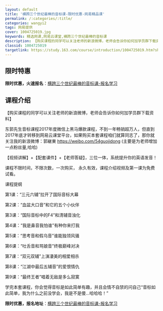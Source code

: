 ```yaml
---
layout: default
title: '横跨三个世纪最棒的音标课-限时优惠-网易精品课'
permalink: /:categories/:title/
categories: wangyi2
tags: 网易提供
cover: 1004725019.jpg
keywords: 精选网课,网易云课堂,横跨三个世纪最棒的音标课
description: 【购买课程的同学可以关注老师的新浪微博，老师会告诉你如何加学员群下载资料】东郭先生音标课程2017年度微信上黑马爆款课程
classid: 1004725019
targetlink: https://study.163.com/course/introduction/1004725019.htm?share=1&shareId=1025206652&utm_campaign=share&utm_medium=iphoneShare&utm_source=&utm_u=1025206652
---
```


## 限时特惠

**限时优惠，火速报名**：[横跨三个世纪最棒的音标课-报名学习](https://study.163.com/course/introduction/1004725019.htm?share=1&shareId=1025206652&utm_campaign=share&utm_medium=iphoneShare&utm_source=&utm_u=1025206652)

## 课程介绍

【购买课程的同学可以关注老师的新浪微博，老师会告诉你如何加学员群下载资料】



东郭先生音标课程2017年度微信上黑马爆款课程，不到一年畅销超万人，但直到2017年底才转移到网易云课堂平台，如果购买本套课程咱们就算同志了，那你就关注我的新浪微博：郭継東    https://weibo.com/54guojidong   (主要是为老师增加一点粉丝量,哈哈)



【视频讲解】+【配套课件】+【老师答疑】，三位一体，系统提升你的英语发音！



课程不限时间，不限次数，一次购买， 永久有效，课程介绍视频及第一课为免费试看。



课程提纲

第1课：“三元六辅”拉开了国际音标大幕

第2课：“血盆大口音”和它的五个小伙伴

第3课：“国际音标中的F4”和清辅音浊化

第4课：“我是鼻音我怕谁”有种你来打我

第5课：“思考音和假乌音”谁能独领风骚

第6课：“吐舌音和骂娘音”终极巅峰对决

第7课：“双元双辅”上演凄美的相爱相杀

第8课：“江湖中最后五辅音”的爱恨情仇

第9课：“最终王者”唱着无敌是多么寂寞



学完本套课程，你会觉得音标是如此简单有趣，并且会情不自禁的问自己“音标如此简单，我为什么之前没学会，我是不是傻…哈哈哈！”

**限时优惠，报名地址**：[横跨三个世纪最棒的音标课-报名学习](https://study.163.com/course/introduction/1004725019.htm?share=1&shareId=1025206652&utm_campaign=share&utm_medium=iphoneShare&utm_source=&utm_u=1025206652)

